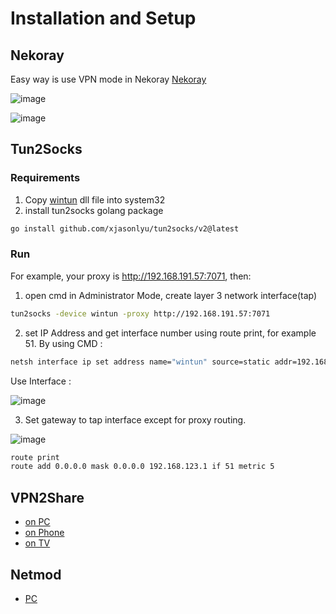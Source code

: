 # Installation and Setup
## Nekoray
Easy way is use VPN mode in Nekoray
[Nekoray](https://github.com/MatsuriDayo/nekoray)

![image](https://github.com/netpedia/netpedia.github.io/assets/11188109/0c22d5f4-b1f3-4a77-a610-b54c56d38ea5)

![image](https://user-images.githubusercontent.com/11188109/235293800-39022689-3926-4f4e-9de2-669a797bf994.png)

## Tun2Socks

### Requirements
1. Copy [wintun](https://www.wintun.net/) dll file into system32
2. install tun2socks golang package
```sh
go install github.com/xjasonlyu/tun2socks/v2@latest
```
### Run
For example, your proxy is http://192.168.191.57:7071, then:

1. open cmd in Administrator Mode, create layer 3 network interface(tap)
```sh
tun2socks -device wintun -proxy http://192.168.191.57:7071
```
2. set IP Address and get interface number using route print, for example 51.
By using CMD :
```sh
netsh interface ip set address name="wintun" source=static addr=192.168.123.1 mask=255.255.255.0 gateway=none
```

Use Interface :

![image](https://user-images.githubusercontent.com/11188109/233845162-753567e6-0911-4788-840a-4b877fcdd610.png)

3. Set gateway to tap interface except for proxy routing.

![image](https://user-images.githubusercontent.com/11188109/233844995-b8e4f27e-f54e-4a22-99cf-53bba2c95a97.png)

```sh
route print
route add 0.0.0.0 mask 0.0.0.0 192.168.123.1 if 51 metric 5
```

## VPN2Share

* [on PC](https://newtoolsworks.com/tun2tap/)
* [on Phone](https://play.google.com/store/apps/details?id=com.newtoolsworks.vpn2share&hl=en_US)
* [on TV](https://apkpure.com/vpn2share-share-vpn-no-root/com.newtoolsworks.vpn2share)

## Netmod

* [PC](https://sourceforge.net/projects/netmodhttp/)
